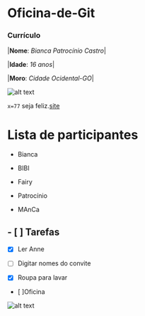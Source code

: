  # Oficina-de-Git

### **Currículo**

|**Nome**: _Bianca Patrocínio Castro_|

|**Idade**: _16 anos_|

|**Moro**: _Cidade Ocidental-GO_|

![alt text](https://www.intoxianime.com/wp-content/uploads/2017/08/Isekai1-2.jpg)

`x=77`
seja feliz.[site](https://www.google.com/search?q=happy+foto&tbm=isch&sxsrf=ALeKk004R-aFxW8wx8l5he1DDjIqwwFqjQ:1600533926116&source=lnms&sa=X&ved=0ahUKEwi1q_fA1fXrAhW5IrkGHT9BDp0Q_AUICygB&biw=723&bih=586&dpr=1)

 # Lista de participantes
  
- Bianca
    
- BIBI
     
- Fairy
       
- Patrocínio
         
- MAnCa

## - [ ] Tarefas
- [x] Ler Anne

- [ ] Digitar nomes do convite

- [x] Roupa para lavar

- [ ]Oficina

![alt text](https://upload.wikimedia.org/wikipedia/commons/thumb/0/03/Vulpes_vulpes_laying_in_snow.jpg/250px-Vulpes_vulpes_laying_in_snow.jpg)

